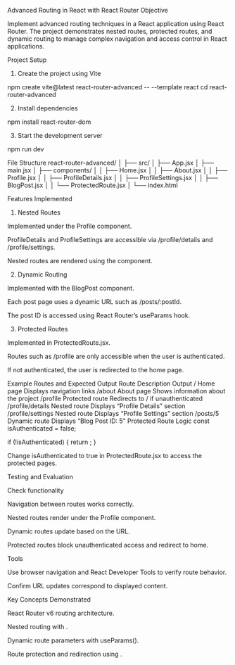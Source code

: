 Advanced Routing in React with React Router
Objective

Implement advanced routing techniques in a React application using React Router.
The project demonstrates nested routes, protected routes, and dynamic routing to manage complex navigation and access control in React applications.

Project Setup

1. Create the project using Vite

npm create vite@latest react-router-advanced -- --template react
cd react-router-advanced


2. Install dependencies

npm install react-router-dom


3. Start the development server

npm run dev

File Structure
react-router-advanced/
│
├── src/
│   ├── App.jsx
│   ├── main.jsx
│   ├── components/
│   │   ├── Home.jsx
│   │   ├── About.jsx
│   │   ├── Profile.jsx
│   │   ├── ProfileDetails.jsx
│   │   ├── ProfileSettings.jsx
│   │   ├── BlogPost.jsx
│   │   └── ProtectedRoute.jsx
│
└── index.html

Features Implemented
1. Nested Routes

Implemented under the Profile component.

ProfileDetails and ProfileSettings are accessible via /profile/details and /profile/settings.

Nested routes are rendered using the <Outlet /> component.

2. Dynamic Routing

Implemented with the BlogPost component.

Each post page uses a dynamic URL such as /posts/:postId.

The post ID is accessed using React Router’s useParams hook.

3. Protected Routes

Implemented in ProtectedRoute.jsx.

Routes such as /profile are only accessible when the user is authenticated.

If not authenticated, the user is redirected to the home page.

Example Routes and Expected Output
Route	Description	Output
/	Home page	Displays navigation links
/about	About page	Shows information about the project
/profile	Protected route	Redirects to / if unauthenticated
/profile/details	Nested route	Displays “Profile Details” section
/profile/settings	Nested route	Displays “Profile Settings” section
/posts/5	Dynamic route	Displays “Blog Post ID: 5”
Protected Route Logic
const isAuthenticated = false;

if (!isAuthenticated) {
  return <Navigate to="/" replace />;
}


Change isAuthenticated to true in ProtectedRoute.jsx to access the protected pages.

Testing and Evaluation

Check functionality

Navigation between routes works correctly.

Nested routes render under the Profile component.

Dynamic routes update based on the URL.

Protected routes block unauthenticated access and redirect to home.

Tools

Use browser navigation and React Developer Tools to verify route behavior.

Confirm URL updates correspond to displayed content.

Key Concepts Demonstrated

React Router v6 routing architecture.

Nested routing with <Outlet />.

Dynamic route parameters with useParams().

Route protection and redirection using <Navigate />.